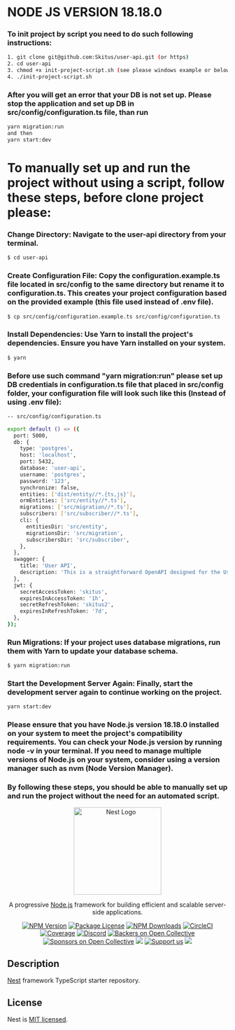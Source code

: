 # NODE JS VERSION 18.18.0

### To init project by script you need to do such following instructions:
```bash 
1. git clone git@github.com:Skitus/user-api.git (or https)
2. cd user-api
3. chmod +x init-project-script.sh (see please windows example or below you will see how to run project mannualy)
4. ./init-project-script.sh 
```
### After you will get an error that your DB is not set up. Please stop the application and set up DB in src/config/configuration.ts file, than run 
```bash
yarn migration:run
and then 
yarn start:dev
```

# To manually set up and run the project without using a script, follow these steps, before clone project please:

### Change Directory: Navigate to the user-api directory from your terminal.
```bash
$ cd user-api
```

### Create Configuration File: Copy the configuration.example.ts file located in src/config to the same directory but rename it to configuration.ts. This creates your project configuration based on the provided example (this file used instead of .env file).
```bash
$ cp src/config/configuration.example.ts src/config/configuration.ts
```

### Install Dependencies: Use Yarn to install the project's dependencies. Ensure you have Yarn installed on your system.
```bash
$ yarn
```

### Before use such command  "yarn migration:run" please set up DB credentials in configuration.ts file that placed in src/config folder, your configuration file will look such like this (Instead of using .env file):
```bash
-- src/config/configuration.ts

export default () => ({
  port: 5000,
  db: {
    type: 'postgres',
    host: 'localhost',
    port: 5432,
    database: 'user-api',
    username: 'postgres',
    password: '123',
    synchronize: false,
    entities: ['dist/entity//*.{ts,js}'],
    ormEntities: ['src/entity//*.ts'],
    migrations: ['src/migration//*.ts'],
    subscribers: ['src/subscriber//*.ts'],
    cli: {
      entitiesDir: 'src/entity',
      migrationsDir: 'src/migration',
      subscribersDir: 'src/subscriber',
    },
  },
  swagger: {
    title: 'User API',
    description: 'This is a straightforward OpenAPI designed for the User API',
  },
  jwt: {
    secretAccessToken: 'skitus',
    expiresInAccessToken: '1h',
    secretRefreshToken: 'skitus2',
    expiresInRefreshToken: '7d',
  },
});

```
### Run Migrations: If your project uses database migrations, run them with Yarn to update your database schema.
```bash
$ yarn migration:run
```
### Start the Development Server Again: Finally, start the development server again to continue working on the project.
```bash
yarn start:dev
```

### Please ensure that you have Node.js version 18.18.0 installed on your system to meet the project's compatibility requirements. You can check your Node.js version by running node -v in your terminal. If you need to manage multiple versions of Node.js on your system, consider using a version manager such as nvm (Node Version Manager).

### By following these steps, you should be able to manually set up and run the project without the need for an automated script.

<p align="center">
  <a href="http://nestjs.com/" target="blank"><img src="https://nestjs.com/img/logo-small.svg" width="200" alt="Nest Logo" /></a>
</p>

[circleci-image]: https://img.shields.io/circleci/build/github/nestjs/nest/master?token=abc123def456
[circleci-url]: https://circleci.com/gh/nestjs/nest

  <p align="center">A progressive <a href="http://nodejs.org" target="_blank">Node.js</a> framework for building efficient and scalable server-side applications.</p>
    <p align="center">
<a href="https://www.npmjs.com/~nestjscore" target="_blank"><img src="https://img.shields.io/npm/v/@nestjs/core.svg" alt="NPM Version" /></a>
<a href="https://www.npmjs.com/~nestjscore" target="_blank"><img src="https://img.shields.io/npm/l/@nestjs/core.svg" alt="Package License" /></a>
<a href="https://www.npmjs.com/~nestjscore" target="_blank"><img src="https://img.shields.io/npm/dm/@nestjs/common.svg" alt="NPM Downloads" /></a>
<a href="https://circleci.com/gh/nestjs/nest" target="_blank"><img src="https://img.shields.io/circleci/build/github/nestjs/nest/master" alt="CircleCI" /></a>
<a href="https://coveralls.io/github/nestjs/nest?branch=master" target="_blank"><img src="https://coveralls.io/repos/github/nestjs/nest/badge.svg?branch=master#9" alt="Coverage" /></a>
<a href="https://discord.gg/G7Qnnhy" target="_blank"><img src="https://img.shields.io/badge/discord-online-brightgreen.svg" alt="Discord"/></a>
<a href="https://opencollective.com/nest#backer" target="_blank"><img src="https://opencollective.com/nest/backers/badge.svg" alt="Backers on Open Collective" /></a>
<a href="https://opencollective.com/nest#sponsor" target="_blank"><img src="https://opencollective.com/nest/sponsors/badge.svg" alt="Sponsors on Open Collective" /></a>
  <a href="https://paypal.me/kamilmysliwiec" target="_blank"><img src="https://img.shields.io/badge/Donate-PayPal-ff3f59.svg"/></a>
    <a href="https://opencollective.com/nest#sponsor"  target="_blank"><img src="https://img.shields.io/badge/Support%20us-Open%20Collective-41B883.svg" alt="Support us"></a>
  <a href="https://twitter.com/nestframework" target="_blank"><img src="https://img.shields.io/twitter/follow/nestframework.svg?style=social&label=Follow"></a>
</p>
  <!--[![Backers on Open Collective](https://opencollective.com/nest/backers/badge.svg)](https://opencollective.com/nest#backer)
  [![Sponsors on Open Collective](https://opencollective.com/nest/sponsors/badge.svg)](https://opencollective.com/nest#sponsor)-->

## Description

[Nest](https://github.com/nestjs/nest) framework TypeScript starter repository.


## License

Nest is [MIT licensed](LICENSE).
